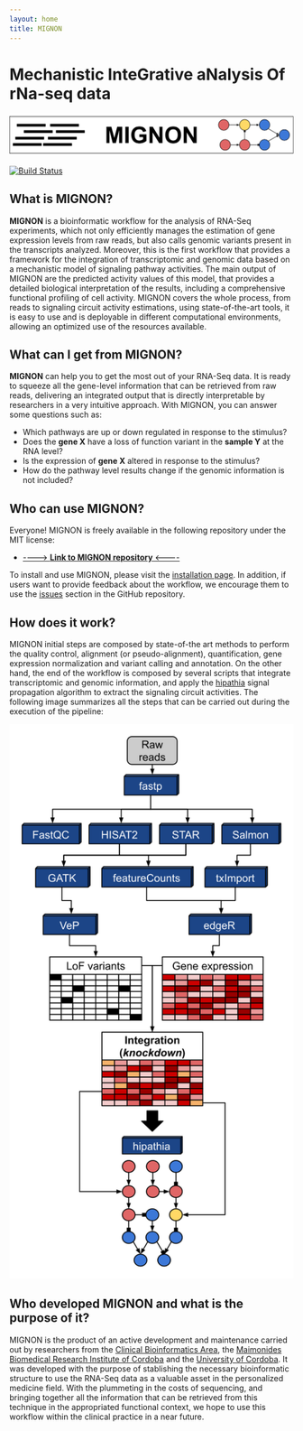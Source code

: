```yaml
---
layout: home
title: MIGNON
---
```


# **M**echanistic **I**nte**G**rative a**N**alysis **O**f r**N**a-seq data

[![MIGNON](img/MIGNON_logo_horizontal.svg)](https://github.com/babelomics/MIGNON/)

[![Build Status](https://travis-ci.com/babelomics/MIGNON.svg?branch=master)](https://travis-ci.com/babelomics/MIGNON)

## What is MIGNON?

**MIGNON** is a bioinformatic workflow for the analysis of RNA-Seq experiments, which not only efficiently manages the estimation of gene expression levels from raw reads, but also calls genomic variants present in the transcripts analyzed. Moreover, this is the first workflow that provides a framework for the integration of transcriptomic and genomic data based on a mechanistic model of signaling pathway activities. The main output of MIGNON are the predicted activity values of this model, that provides a detailed biological interpretation of the results, including a comprehensive functional profiling of cell activity. MIGNON covers the whole process, from reads to signaling circuit activity estimations, using state-of-the-art tools, it is easy to use and is deployable in different computational environments, allowing an optimized use of the resources available. 

## What can I get from MIGNON?

**MIGNON** can help you to get the most out of your RNA-Seq data. It is ready to squeeze all the gene-level information that can be retrieved from raw reads, delivering an integrated output that is directly interpretable by researchers in a very intuitive approach. With MIGNON, you can answer some questions such as:

* Which pathways are up or down regulated in response to the stimulus?
* Does the **gene X** have a loss of function variant in the **sample Y** at the RNA level?
* Is the expression of **gene X** altered in response to the stimulus?
* How do the pathway level results change if the genomic information is not included?

## Who can use MIGNON?

Everyone! MIGNON is freely available in the following repository under the MIT license:

* [----> **Link to MIGNON repository** <----](https://github.com/babelomics/MIGNON/)

To install and use MIGNON, please visit the [installation page](1_installation.md). In addition, if users want to provide feedback about the workflow, we encourage them to use the [issues](https://github.com/babelomics/MIGNON/issues) section in the GitHub repository.


## How does it work?

MIGNON initial steps are composed by state-of-the art methods to perform the quality control, alignment (or pseudo-alignment), quantification, gene expression normalization and variant calling and annotation. On the other hand, the end of the workflow is composed by several scripts that integrate transcriptomic and genomic information, and apply the [hipathia](http://hipathia.babelomics.org/) signal propagation algorithm to extract the signaling circuit activities. The following image summarizes all the steps that can be carried out during the execution of the pipeline:

![MIGNON](img/MIGNON_workflow.svg)

## Who developed MIGNON and what is the purpose of it?

MIGNON is the product of an active development and maintenance carried out by researchers from the [Clinical Bioinformatics Area](http://www.clinbioinfosspa.es/), the [Maimonides Biomedical Research Institute of Cordoba](https://www.imibic.org/) and the [University of Cordoba](http://www.uco.es/). It was developed with the purpose of stablishing the necessary bioinformatic structure to use the RNA-Seq data as a valuable asset in the personalized medicine field. With the plummeting in the costs of sequencing, and bringing together all the information that can be retrieved from this technique in the appropriated functional context, we hope to use this workflow within the clinical practice in a near future.